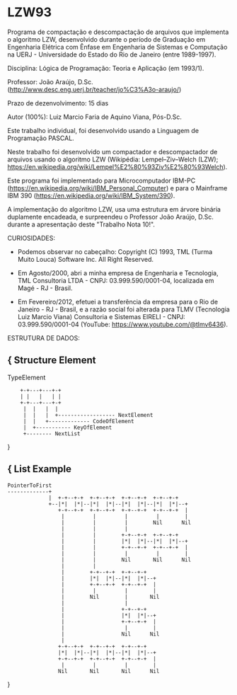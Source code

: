 # LZW93
Programa de compactação e descompactação de arquivos que implementa o algoritmo LZW, desenvolvido durante o período de Graduação em Engenharia Elétrica com Ênfase em Engenharia de Sistemas e Computação na UERJ - Universidade do Estado do Rio de Janeiro (entre 1989-1997).

Disciplina: Lógica de Programação: Teoria e Aplicação (em 1993/1). 

Professor: João Araújo, D.Sc. (http://www.desc.eng.uerj.br/teacher/jo%C3%A3o-araujo/)

Prazo de dezenvolvimento: 15 dias

Autor (100%): Luiz Marcio Faria de Aquino Viana, Pós-D.Sc.

Este trabalho individual, foi desenvolvido usando a Linguagem de Programação PASCAL.

Neste trabalho foi desenvolvido um compactador e descompactador de arquivos usando o algoritmo LZW (Wikipédia: Lempel–Ziv–Welch (LZW); https://en.wikipedia.org/wiki/Lempel%E2%80%93Ziv%E2%80%93Welch).

Este programa foi implementado para Microcomputador IBM-PC (https://en.wikipedia.org/wiki/IBM_Personal_Computer) e para o Mainframe IBM 390 (https://en.wikipedia.org/wiki/IBM_System/390).

A implementação do algoritmo LZW, usa uma estrutura em árvore binária duplamente encadeada, e surpreendeu o Professor João Araújo, D.Sc. durante a apresentação deste "Trabalho Nota 10!".

CURIOSIDADES:

- Podemos observar no cabeçalho: Copyright (C) 1993, TML (Turma Muito Louca) Software Inc. All Right Reserved.

- Em Agosto/2000, abri a minha empresa de Engenharia e Tecnologia, TML Consultoria LTDA - CNPJ: 03.999.590/0001-04, localizada em Magé - RJ - Brasil.

- Em Fevereiro/2012, efetuei a transferência da empresa para o Rio de Janeiro - RJ - Brasil, e a razão social foi alterada para TLMV (Tecnologia Luiz Marcio Viana) Consultoria e Sistemas EIRELI - CNPJ: 03.999.590/0001-04 (YouTube: https://www.youtube.com/@tlmv6436).

ESTRUTURA DE DADOS:

{ Structure Element
 -------------------

  TypeElement

        +-+---+---+-+
        | |   |   | |
        +-+---+---+-+
         |  |   |  |
         |  |   |  +------------------ NextElement
         |  |   +------------- CodeOfElement
         |  +----------- KeyOfElement
         +-------- NextList

}

{  List Example
  --------------

    PointerToFirst
    -------------+
                 |  +-+--+-+  +-+--+-+  +-+--+-+  +-+--+-+
                 +--|*|  |*|--|*|  |*|--|*|  |*|--|*|  |*|--+
                    +-+--+-+  +-+--+-+  +-+--+-+  +-+--+-+  |
                     |         |         |         |        |
                     |         |         |        Nil      Nil
                     |         |         |
                     |         |        +-+--+-+  +-+--+-+
                     |         |        |*|  |*|--|*|  |*|--+
                     |         |        +-+--+-+  +-+--+-+  |
                     |         |         |         |        |
                     |         |        Nil       Nil      Nil
                     |         |
                     |        +-+--+-+  +-+--+-+
                     |        |*|  |*|--|*|  |*|--+
                     |        +-+--+-+  +-+--+-+  |
                     |         |         |        |
                     |        Nil        |       Nil
                     |                   |
                     |                  +-+--+-+
                     |                  |*|  |*|--+
                     |                  +-+--+-+  |
                     |                   |        |
                     |                  Nil      Nil
                     |
                    +-+--+-+  +-+--+-+  +-+--+-+
                    |*|  |*|--|*|  |*|--|*|  |*|--+
                    +-+--+-+  +-+--+-+  +-+--+-+  |
                     |         |         |        |
                    Nil       Nil       Nil      Nil
}
